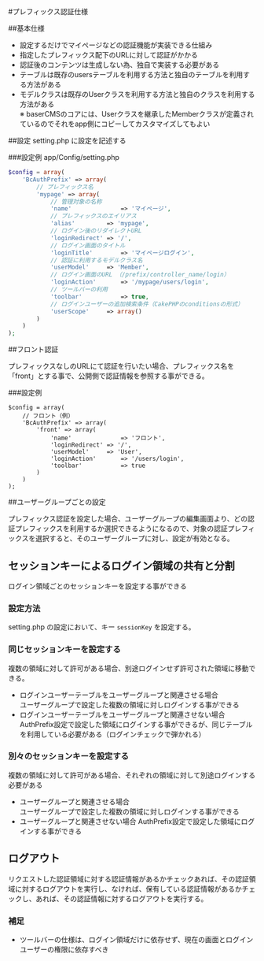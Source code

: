#プレフィックス認証仕様

##基本仕様
* 設定するだけでマイページなどの認証機能が実装できる仕組み
* 指定したプレフィックス配下のURLに対して認証がかかる
* 認証後のコンテンツは生成しない為、独自で実装する必要がある
* テーブルは既存のusersテーブルを利用する方法と独自のテーブルを利用する方法がある
* モデルクラスは既存のUserクラスを利用する方法と独自のクラスを利用する方法がある  
	※ baserCMSのコアには、Userクラスを継承したMemberクラスが定義されているのでそれをapp側にコピーしてカスタマイズしてもよい

##設定
setting.php に設定を記述する

###設定例
app/Config/setting.php

```php
$config = array(
	'BcAuthPrefix' => array(
		// プレフィックス名
		'mypage' => array(		
			// 管理対象の名称
			'name'				=> 'マイページ',
			// プレフィックスのエイリアス
			'alias'			=> 'mypage',	
			// ログイン後のリダイレクトURL
			'loginRedirect'	=> '/',		
			// ログイン画面のタイトル
			'loginTitle'		=> 'マイページログイン',
			// 認証に利用するモデルクラス名
			'userModel'		=> 'Member',
			// ログイン画面のURL （/prefix/controller_name/login）
			'loginAction'		=> '/mypage/users/login',
			// ツールバーの利用
			'toolbar'			=> true,		
			// ログインユーザーの追加検索条件（CakePHPのconditionsの形式）
			'userScope'		=> array()
		)
	)
);
```

##フロント認証

プレフィックスなしのURLにて認証を行いたい場合、プレフィックス名を「front」とする事で、公開側で認証情報を参照する事ができる。

###設定例

```
$config = array(
	// フロント（例）
	'BcAuthPrefix' => array(
		'front' => array(
			'name'				=> 'フロント',
			'loginRedirect'	=> '/',
			'userModel'		=> 'User',
			'loginAction'		=> '/users/login',
			'toolbar'			=> true
		)
	)
);
```

##ユーザーグループごとの設定

プレフィックス認証を設定した場合、ユーザーグループの編集画面より、どの認証プレフィックスを利用するか選択できるようになるので、対象の認証プレフィックスを選択すると、そのユーザーグループに対し、設定が有効となる。

## セッションキーによるログイン領域の共有と分割
ログイン領域ごとのセッションキーを設定する事ができる

### 設定方法
setting.php の設定において、キー `sessionKey` を設定する。

### 同じセッションキーを設定する
複数の領域に対して許可がある場合、別途ログインせず許可された領域に移動できる。  

* ログインユーザーテーブルをユーザーグループと関連させる場合  
	ユーザーグループで設定した複数の領域に対しログインする事ができる
* ログインユーザーテーブルをユーザーグループと関連させない場合  
	AuthPrefix設定で設定した領域にログインする事ができるが、同じテーブルを利用している必要がある（ログインチェックで弾かれる）

### 別々のセッションキーを設定する
複数の領域に対して許可がある場合、それぞれの領域に対して別途ログインする必要がある

* ユーザーグループと関連させる場合  
	ユーザーグループで設定した複数の領域に対しログインする事ができる
* ユーザーグループと関連させない場合
	AuthPrefix設定で設定した領域にログインする事ができる

## ログアウト
リクエストした認証領域に対する認証情報があるかチェックあれば、その認証領域に対するログアウトを実行し、なければ、保有している認証情報があるかチェックし、あれば、その認証情報に対するログアウトを実行する。


### 補足
* ツールバーの仕様は、ログイン領域だけに依存せず、現在の画面とログインユーザーの権限に依存すべき






